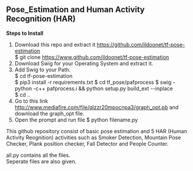 ## Pose_Estimation and Human Activity Recognition (HAR)


**Steps to Install**

1. Download this repo and extract it https://github.com/ildoonet/tf-pose-estimation       
$ git clone https://www.github.com/ildoonet/tf-pose-estimation
2. Download Swig for your Operating System and extract it.
3. Add Swig to your Path.      
$ cd tf-pose-estimation       
$ pip3 install -r requirements.txt
$ cd tf_pose/pafprocess
$ swig -python -c++ pafprocess.i && python setup.py build_ext --inplace      
$ cd ..        
4. Go to this link http://www.mediafire.com/file/qlzzr20mpocnpa3/graph_opt.pb and download the 
graph_opt file.
5. Open the prompt and run file
$ python filename.py


This github repository consist of basic pose estimation and 5 HAR (Human Activity Reognition) activities such as Smoker Detection, Mountain Pose Checker, Plank position checker, Fall Detector and People Counter.


all.py contains all the files.        
Seperate files are also given.
